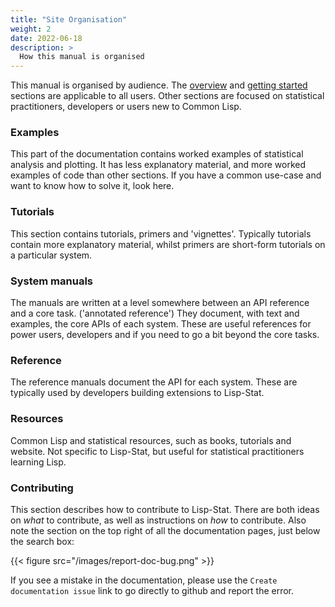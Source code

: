 ```yaml
---
title: "Site Organisation"
weight: 2
date: 2022-06-18
description: >
  How this manual is organised
---
```


This manual is organised by audience.  The [overview](/docs/overview/)
and [getting started](/docs/getting-started/) sections are applicable
to all users.  Other sections are focused on statistical practitioners,
developers or users new to Common Lisp.

<!--
### Core tasks
The sub-sections in [core tasks](/docs/tasks/) describe common tasks
for a statistical analysis workflow.  After reading these sections,
you should be able to perform a basic statistical analysis in most
scenarios.  These are task oriented documents, as opposed to system
oriented.
-->

### Examples
This part of the documentation contains worked examples of statistical
analysis and plotting.  It has less explanatory material, and more
worked examples of code than other sections.  If you have a common
use-case and want to know how to solve it, look here.

### Tutorials
This section contains tutorials, primers and 'vignettes'.  Typically
tutorials contain more explanatory material, whilst primers are
short-form tutorials on a particular system.

### System manuals
The manuals are written at a level somewhere between an API reference
and a core task. ('annotated reference') They document, with text and examples, the core APIs
of each system.  These are useful references for power users,
developers and if you need to go a bit beyond the core tasks.

### Reference
The reference manuals document the API for each system.  These are
typically used by developers building extensions to Lisp-Stat.

### Resources
Common Lisp and statistical resources, such as books, tutorials and
website.  Not specific to Lisp-Stat, but useful for statistical
practitioners learning Lisp.

### Contributing
This section describes how to contribute to Lisp-Stat.  There are both
ideas on _what_ to contribute, as well as instructions on _how_ to
contribute.  Also note the section on the top right of all the
documentation pages, just below the search box:

{{< figure src="/images/report-doc-bug.png" >}}

If you see a mistake in the documentation, please use the `Create
documentation issue` link to go directly to github and report the
error.
